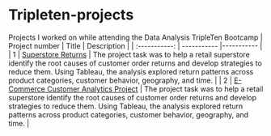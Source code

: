 # Tripleten-projects
Projects I worked on while attending the Data Analysis TripleTen Bootcamp
| Project number | Title | Description |
| :-----------: | ----------- |----------- |
| 1 | [Superstore Returns](https://public.tableau.com/views/ReturnProject/Dashboard1?:language=en-US&:sid=&:redirect=auth&:display_count=n&:origin=viz_share_link) | The project task was to help a retail superstore identify the root causes of customer order returns and develop strategies to reduce them. Using Tableau, the analysis explored return patterns across product categories, customer behavior, geography, and time. |
| 2 | [E-Commerce Customer Analytics Project](https://docs.google.com/spreadsheets/d/1ahdoEIyaArfsSln7rCCXp_2ouT6ciFGActt9GoBpNaE/edit?usp=sharing) | The project task was to help a retail superstore identify the root causes of customer order returns and develop strategies to reduce them. Using Tableau, the analysis explored return patterns across product categories, customer behavior, geography, and time. |
